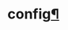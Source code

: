 <div class="section" id="module-pulumi_gcp.config">
<span id="config"></span><h1>config<a class="headerlink" href="#module-pulumi_gcp.config" title="Permalink to this headline">¶</a></h1>
</div>
